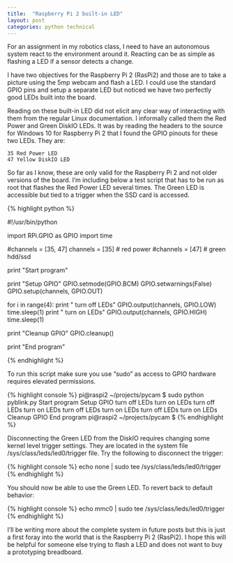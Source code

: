 ```yaml
---
title:  "Raspberry Pi 2 built-in LED"
layout: post
categories: python technical
---
```


For an assignment in my robotics class, I need to have an autonomous system react to the environment around it. Reacting can be as simple as flashing a LED if a sensor detects a change.

I have two objectives for the Raspberry Pi 2 (RasPi2) and those are to take a picture using the 5mp webcam and flash a LED. I could use the standard GPIO pins and setup a separate LED but noticed we have two perfectly good LEDs built into the board.

Reading on these built-in LED did not elicit any clear way of interacting with them from the regular Linux documentation. I informally called them the Red Power and Green DiskIO LEDs. It was by reading the headers to the source for Windows 10 for Raspberry Pi 2 that I found the GPIO pinouts for these two LEDs. They are:

```
35 Red Power LED
47 Yellow DiskIO LED
```

So far as I know, these are only valid for the Raspberry Pi 2 and not older versions of the board. I’m including below a test script that has to be run as root that flashes the Red Power LED several times. The Green LED is accessible but tied to a trigger when the SSD card is accessed.

{% highlight python %}

#!/usr/bin/python

import RPi.GPIO as GPIO
import time

#channels = [35, 47]
channels = [35] # red power
#channels = [47] # green hdd/ssd

print "Start program"

print "Setup GPIO"
GPIO.setmode(GPIO.BCM)
GPIO.setwarnings(False)
GPIO.setup(channels, GPIO.OUT)

for i in range(4):
  print " turn off LEDs"
  GPIO.output(channels, GPIO.LOW)
  time.sleep(1)
  print " turn on LEDs"
  GPIO.output(channels, GPIO.HIGH)
  time.sleep(1)

print "Cleanup GPIO"
GPIO.cleanup()

print "End program"

{% endhighlight %}

To run this script make sure you use “sudo” as access to GPIO hardware requires elevated permissions.

{% highlight console %}
pi@raspi2 ~/projects/pycam $ sudo python pyblink.py
Start program
Setup GPIO
  turn off LEDs
  turn on LEDs
  turn off LEDs
  turn on LEDs
  turn off LEDs
  turn on LEDs
  turn off LEDs
  turn on LEDs
Cleanup GPIO
End program
pi@raspi2 ~/projects/pycam $
{% endhighlight %}

Disconnecting the Green LED from the DiskIO requires changing some kernel level trigger settings. They are located in the system file /sys/class/leds/led0/trigger file. Try the following to disconnect the trigger:

{% highlight console %}
echo none | sudo tee /sys/class/leds/led0/trigger
{% endhighlight %}

You should now be able to use the Green LED. To revert back to default behavior:

{% highlight console %}
echo mmc0 | sudo tee /sys/class/leds/led0/trigger
{% endhighlight %}

I’ll be writing more about the complete system in future posts but this is just a first foray into the world that is the Raspberry Pi 2 (RasPi2). I hope this will be helpful for someone else trying to flash a LED and does not want to buy a prototyping breadboard.

